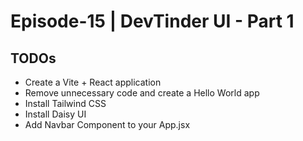 # Episode-15 | DevTinder UI - Part 1

## TODOs

- Create a Vite + React application
- Remove unnecessary code and create a Hello World app
- Install Tailwind CSS
- Install Daisy UI
- Add Navbar Component to your App.jsx
